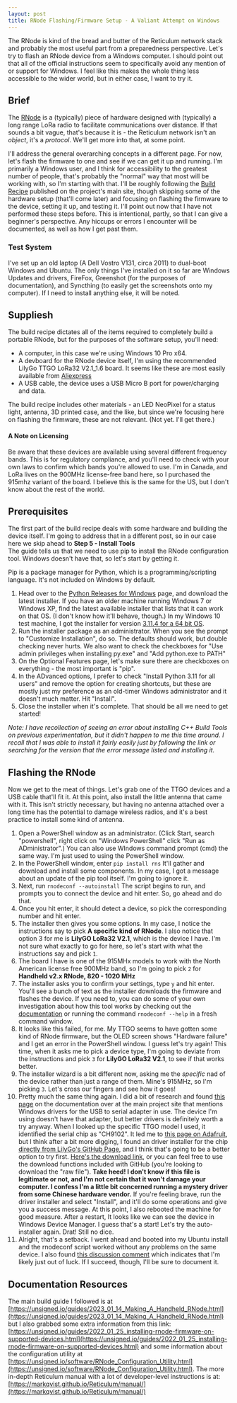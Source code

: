 ```yaml
---
layout: post
title: RNode Flashing/Firmware Setup - A Valiant Attempt on Windows
---
```

The RNode is kind of the bread and butter of the Reticulum network stack and probably the most useful part from a preparedness perspective. Let's try to flash an RNode device from a Windows computer. I should point out that all of the official instructions seem to specifically avoid any mention of or support for Windows. I feel like this makes the whole thing less accessible to the wider world, but in either case, I want to try it.

<!--excerpt-->

## Brief

The [RNode](https://unsigned.io/hardware/RNode.html) is a (typically) piece of hardware designed with (typically) a long range LoRa radio to facilitate communications over distance. If that sounds a bit vague, that's because it is - the Reticulum network isn't an *object*, it's a *protocol*. We'll get more into that, at some point.

I'll address the general overarching concepts in a different page. For now, let's flash the firmware to one and see if we can get it up and running. 
I'm primarily a Windows user, and I think for accessibility to the greatest number of people, that's probably the "normal" way that most will be working with, so I'm starting with that. 
I'll be roughly following the [Build Recipe](https://unsigned.io/guides/2023_01_14_Making_A_Handheld_RNode.html) published on the project's main site, though skipping some of the hardware setup (that'll come later) and focusing on flashing the firmware to the device, setting it up, and testing it. I'll point out now that I have not performed these steps before. This is intentional, partly, so that I can give a beginner's perspective. Any hiccups or errors I encounter will be documented, as well as how I get past them. 

### Test System

I've set up an old laptop (A Dell Vostro V131, circa 2011) to dual-boot Windows and Ubuntu. The only things I've installed on it so far are Windows Updates and drivers, FireFox, Greenshot (for the purposes of documentation), and Syncthing (to easily get the screenshots onto my computer). If I need to install anything else, it will be noted. 

## Suppliesh

The build recipe dictates all of the items required to completely build a portable RNode, but for the purposes of the software setup, you'll need:  
* A computer, in this case we're using Windows 10 Pro x64.
* A devboard for the RNode device itself, I'm using the recommended LilyGo TTGO LoRa32 V2.1_1.6 board. It seems like these are most easily available from [Aliexpress](https://www.aliexpress.com/item/32872078587.html)
* A USB cable, the device uses a USB Micro B port for power/charging and data. 

The build recipe includes other materials - an LED NeoPixel for a status light, antenna, 3D printed case, and the like, but since we're focusing here on flashing the firmware, these are not relevant. (Not yet. I'll get there.)

#### A Note on Licensing

Be aware that these devices are available using several different frequency bands. This is for regulatory compliance, and you'll need to check with your own laws to confirm which bands you're allowed to use. I'm in Canada, and LoRa lives on the 900MHz license-free band here, so I purchased the 915mhz variant of the board. I believe this is the same for the US, but I don't know about the rest of the world. 

## Prerequisites

The first part of the build recipe deals with some hardware and building the device itself. I'm going to address that in a different post, so in our case here we skip ahead to **Step 5 - Install Tools**  
The guide tells us that we need to use pip to install the RNode configuration tool. Windows doesn't have that, so let's start by getting it. 

Pip is a package manager for Python, which is a programming/scripting language. It's not included on Windows by default. 

1. Head over to the [Python Releases for Windows](https://www.python.org/downloads/windows/) page, and download the latest installer. If you have an older machine running Windows 7 or Windows XP, find the latest available installer that lists that it can work on that OS. (I don't know how it'll behave, though.) In my Windows 10 test machine, I got the installer for version [3.11.4 for a 64 bit OS](https://www.python.org/ftp/python/3.11.4/python-3.11.4-amd64.exe).
2. Run the installer package as an administrator. When you see the prompt to "Customize Installation", do so. The defaults should work, but double checking never hurts. We also want to check the checkboxes for "Use admin privileges when installing py.exe" and "Add python.exe to PATH"
3. On the Optional Features page, let's make sure there are checkboxes on everything - the most important is "pip". 
4. In the ADvanced options, I prefer to check "Install Python 3.11 for all users" and remove the option for creating shortcuts, but these are mostly just my preference as an old-timer Windows administrator and it doesn't much matter. Hit "Install".
5. Close the installer when it's complete. That should be all we need to get started! 

*Note: I have recollection of seeing an error about installing C++ Build Tools on previous experimentation, but it didn't happen to me this time around. I recall that I was able to install it fairly easily just by following the link or searching for the version that the error message listed and installing it.*

## Flashing the RNode

Now we get to the meat of things. Let's grab one of the TTGO devices and a USB cable that'll fit it. At this point, also install the little antenna that came with it. This isn't strictly necessary, but having no antenna attached over a long time has the potential to damage wireless radios, and it's a best practice to install some kind of antenna. 

1. Open a PowerShell window as an administrator. (Click Start, search "powershell", right click on "Windows PowerShell" click "Run as ADministrator".) You can also use WIndows command prompt (cmd) the same way. I'm just used to using the PowerShell window.
2. In the PowerShell window, enter
`pip install rns`
It'll gather and download and install some components. 
In my case, I got a message about an update of the pip tool itself. I'm going to ignore it. 
3. Next, run
`rnodeconf --autoinstall`
The script begins to run, and prompts you to connect the device and hit enter. So, go ahead and do that. 
4. Once you hit enter, it should detect a device, so pick the corresponding number and hit enter. 
5. The installer then gives you some options. In my case, I notice the instructions say to pick **A specific kind of RNode**. I also notice that option 3 for me is **LilyGO LoRa32 V2.1**, which is the device I have. I'm not sure what exactly to go for here, so let's start with what the instructions say and pick `1`. 
6. The board I have is one of the 915MHx models to work with the North American license free 900MHz band, so I'm going to pick `2` for **Handheld v2.x RNode, 820 - 1020 MHz**
7. The installer asks you to confirm your settings, type `y` and hit enter. You'll see a bunch of text as the installer downloads the firmware and flashes the device. If you need to, you can do some of your own investigation about how this tool works by checking out the [documentation](https://unsigned.io/software/RNode_Configuration_Utility.html) or running the command `rnodeconf --help` in a fresh command window.
8. It looks like this failed, for me. My TTGO seems to have gotten some kind of RNode firmware, but the OLED screen shows "Hardware failure" and I get an error in the PowerShell window. I guess let's try again! This time, when it asks me to pick a device type, I'm going to deviate from the instructions and pick `3` for **LilyGO LoRa32 V2.1**, to see if that works better. 
9. The installer wizard is a bit different now, asking me the *specific* nad of the device rather than just a range of them. Mine's 915MHz, so I'm picking `3`. Let's cross our fingers and see how it goes! 
10. Pretty much the same thing again. I did a bit of research and found [this page](https://unsigned.io/installing-rnode-firmware-on-supported-devices/) on the documentation over at the main project site that mentions Windows drivers for the USB to serial adapter in use. The device I'm using doesn't have that adapter, but better drivers is definitely worth a try anyway.
When I looked up the specific TTGO model I used, it identified the serial chip as "CH9102". It led me to [this page on Adafruit](https://learn.adafruit.com/how-to-install-drivers-for-wch-usb-to-serial-chips-ch9102f-ch9102/overview), but I think after a bit more digging, I found an driver installer for the chip [directly from LilyGo's GitHub Page](https://github.com/Xinyuan-LilyGO/CH9102_Driver), and I think that's going to be a better option to try first. [Here's the download link](https://github.com/Xinyuan-LilyGO/CH9102_Driver/raw/main/CH9102_WIN.EXE), or you can feel free to use the download functions included with GitHub (you're looking to download the "raw file").
**Take heed! I don't know if this file is legitimate or not, and I'm not certain that it won't damage your computer. I confess I'm a little bit concerned running a mystery driver from some Chinese hardware vendor.**
If you're feeling brave, run the driver installer and select "Install", and it'll do some operations and give you a success message. At this point, I also rebooted the machine for good measure. 
After a restart, It looks like we can see the device in Windows Device Manager. I guess that's a start! Let's try the auto-installer again. Drat! Still no dice. 
11. Alright, that's a setback. I went ahead and booted into my Ubuntu install and the rnodeconf script worked without any problems on the same device. I also found [this discussion comment](https://github.com/markqvist/Reticulum/discussions/282#discussioncomment-5781968) which indicates that I'm likely just out of luck. If I succeed, though, I'll be sure to document it. 

## Documentation Resources
The main build guide I followed is at [https://unsigned.io/guides/2023_01_14_Making_A_Handheld_RNode.html](https://unsigned.io/guides/2023_01_14_Making_A_Handheld_RNode.html) but I also grabbed some extra information from this link: [https://unsigned.io/guides/2022_01_25_installing-rnode-firmware-on-supported-devices.html](https://unsigned.io/guides/2022_01_25_installing-rnode-firmware-on-supported-devices.html) and some information about the configuration utility at [https://unsigned.io/software/RNode_Configuration_Utility.html](https://unsigned.io/software/RNode_Configuration_Utility.html).
The more in-depth Reticulum manual with a lot of developer-level instructions is at: [https://markqvist.github.io/Reticulum/manual/](https://markqvist.github.io/Reticulum/manual/)

